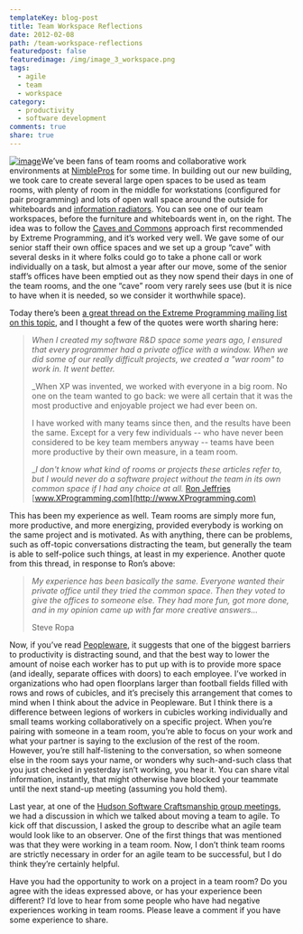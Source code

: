 ```yaml
---
templateKey: blog-post
title: Team Workspace Reflections
date: 2012-02-08
path: /team-workspace-reflections
featuredpost: false
featuredimage: /img/image_3_workspace.png
tags:
  - agile
  - team
  - workspace
category:
  - productivity
  - software development
comments: true
share: true
---
```


[![image](/img/image_3_workspace.png "image")](http://flic.kr/p/9igAWS)We’ve been fans of team rooms and collaborative work environments at [NimblePros](http://nimblepros.com) for some time. In building out our new building, we took care to create several large open spaces to be used as team rooms, with plenty of room in the middle for workstations (configured for pair programming) and lots of open wall space around the outside for whiteboards and [information radiators](http://alistair.cockburn.us/Information+radiator). You can see one of our team workspaces, before the furniture and whiteboards went in, on the right. The idea was to follow the [Caves and Commons](http://c2.com/cgi/wiki?CaveAndCommons) approach first recommended by Extreme Programming, and it’s worked very well. We gave some of our senior staff their own office spaces and we set up a group “cave” with several desks in it where folks could go to take a phone call or work individually on a task, but almost a year after our move, some of the senior staff’s offices have been emptied out as they now spend their days in one of the team rooms, and the one “cave” room very rarely sees use (but it is nice to have when it is needed, so we consider it worthwhile space).

Today there’s been [a great thread on the Extreme Programming mailing list on this topic](http://tech.groups.yahoo.com/group/extremeprogramming/message/156931), and I thought a few of the quotes were worth sharing here:

> _When I created my software R&D space some years ago, I ensured that every programmer had a private office with a window. When we did some of our really difficult projects, we created a "war room" to work in. It went better._
> 
> _When XP was invented, we worked with everyone in a big room. No one on the team wanted to go back: we were all certain that it was the most productive and enjoyable project we had ever been on.
> 
> I have worked with many teams since then, and the results have been the same. Except for a very few individuals -- who have never been considered to be key team members anyway -- teams have been more productive by their own measure, in a team room.
> 
> __I don't know what kind of rooms or projects these articles refer to, but I would never do a software project without the team in its own common space if I had any choice at all._ [Ron Jeffries](http://twitter.com/ronjeffries) [www.XProgramming.com](http://www.XProgramming.com)

This has been my experience as well. Team rooms are simply more fun, more productive, and more energizing, provided everybody is working on the same project and is motivated. As with anything, there can be problems, such as off-topic conversations distracting the team, but generally the team is able to self-police such things, at least in my experience. Another quote from this thread, in response to Ron’s above:

> _My experience has been basically the same. Everyone wanted their private office until they tried the common space. Then they voted to give the offices to someone else. They had more fun, got more done, and in my opinion came up with far more creative answers..._
> 
> Steve Ropa

Now, if you’ve read [Peopleware](http://www.amazon.com/gp/product/0932633439/ref=as_li_ss_tl?ie=UTF8&tag=aspalliancecom&linkCode=as2&camp=1789&creative=390957&creativeASIN=0932633439), it suggests that one of the biggest barriers to productivity is distracting sound, and that the best way to lower the amount of noise each worker has to put up with is to provide more space (and ideally, separate offices with doors) to each employee. I’ve worked in organizations who had open floorplans larger than football fields filled with rows and rows of cubicles, and it’s precisely this arrangement that comes to mind when I think about the advice in Peopleware. But I think there is a difference between legions of workers in cubicles working individually and small teams working collaboratively on a specific project. When you’re pairing with someone in a team room, you’re able to focus on your work and what your partner is saying to the exclusion of the rest of the room. However, you’re still half-listening to the conversation, so when someone else in the room says your name, or wonders why such-and-such class that you just checked in yesterday isn’t working, you hear it. You can share vital information, instantly, that might otherwise have blocked your teammate until the next stand-up meeting (assuming you hold them).

Last year, at one of the [Hudson Software Craftsmanship group meetings](http://hudsonsc.com), we had a discussion in which we talked about moving a team to agile. To kick off that discussion, I asked the group to describe what an agile team would look like to an observer. One of the first things that was mentioned was that they were working in a team room. Now, I don’t think team rooms are strictly necessary in order for an agile team to be successful, but I do think they’re certainly helpful.

Have you had the opportunity to work on a project in a team room? Do you agree with the ideas expressed above, or has your experience been different? I’d love to hear from some people who have had negative experiences working in team rooms. Please leave a comment if you have some experience to share.
